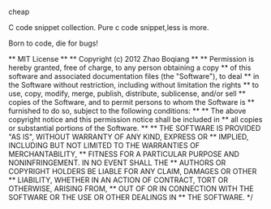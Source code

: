 cheap

C code snippet collection.
Pure c code snippet,less is more. 

Born to code, die for bugs!

** MIT License
**
** Copyright (c) 2012 Zhao Boqiang
**
** Permission is hereby granted, free of charge, to any person obtaining a copy
** of this software and associated documentation files (the "Software"), to deal
** in the Software without restriction, including without limitation the rights
** to use, copy, modify, merge, publish, distribute, sublicense, and/or sell
** copies of the Software, and to permit persons to whom the Software is
** furnished to do so, subject to the following conditions:
**
** The above copyright notice and this permission notice shall be included in
** all copies or substantial portions of the Software.
** 
** THE SOFTWARE IS PROVIDED "AS IS", WITHOUT WARRANTY OF ANY KIND, EXPRESS OR
** IMPLIED, INCLUDING BUT NOT LIMITED TO THE WARRANTIES OF MERCHANTABILITY,
** FITNESS FOR A PARTICULAR PURPOSE AND NONINFRINGEMENT. IN NO EVENT SHALL THE
** AUTHORS OR COPYRIGHT HOLDERS BE LIABLE FOR ANY CLAIM, DAMAGES OR OTHER
** LIABILITY, WHETHER IN AN ACTION OF CONTRACT, TORT OR OTHERWISE, ARISING FROM,
** OUT OF OR IN CONNECTION WITH THE SOFTWARE OR THE USE OR OTHER DEALINGS IN
** THE SOFTWARE.
*/

